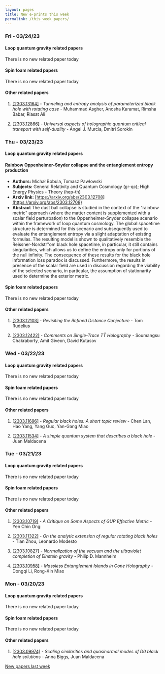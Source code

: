 ```yaml
---
layout: pages
title: New e-prints this week
permalink: /this_week_papers/
---
```




### Fri - 03/24/23

#### Loop quantum gravity related papers

There is no new related paper today 

#### Spin foam related papers

There is no new related paper today 



#### Other related papers

1. [[2303.13164]](https://arxiv.org/abs/2303.13164) - *Tunneling and entropy analysis of parameterized black hole with rotating  case* - Muhammad Asgher, Anosha Karamat, Rimsha Babar, Riasat Ali

1. [[2303.12866]](https://arxiv.org/abs/2303.12866) - *Universal aspects of holographic quantum critical transport with  self-duality* - Ángel J. Murcia, Dmitri Sorokin



### Thu - 03/23/23

#### Loop quantum gravity related papers

#### **Rainbow Oppenheimer-Snyder collapse and the entanglement entropy  production**
 - **Authors:** Michał Bobula, Tomasz Pawłowski
 - **Subjects:** General Relativity and Quantum Cosmology (gr-qc); High Energy Physics - Theory (hep-th)
 - **Arxiv link:** [https://arxiv.org/abs/2303.12708](https://arxiv.org/abs/2303.12708)
 - **Abstract**
 The dust ball collapse is studied in the context of the "rainbow metric" approach (where the matter content is supplemented with a scalar field perturbation) to the Oppenheimer-Snyder collapse scenario within the framework of loop quantum cosmology. The global spacetime structure is determined for this scenario and subsequently used to evaluate the entanglement entropy via a slight adaptation of existing formulas. The resulting model is shown to qualitatively resemble the Reissner-Nordstr\"om black hole spacetime, in particular, it still contains singularities, which allows us to define the entropy only for portions of the null infinity. The consequence of these results for the black hole information loss paradox is discussed. Furthermore, the results in presence of the scalar field are used in discussion regarding the viability of the selected scenario, in particular, the assumption of stationarity used to determine the exterior metric. 

#### Spin foam related papers

There is no new related paper today 



#### Other related papers

1. [[2303.12103]](https://arxiv.org/abs/2303.12103) - *Revisiting the Refined Distance Conjecture* - Tom Rudelius

1. [[2303.12422]](https://arxiv.org/abs/2303.12422) - *Comments on Single-Trace $T\bar T$ Holography* - Soumangsu Chakraborty, Amit Giveon, David Kutasov



### Wed - 03/22/23

#### Loop quantum gravity related papers

There is no new related paper today 

#### Spin foam related papers

There is no new related paper today 



#### Other related papers

1. [[2303.11696]](https://arxiv.org/abs/2303.11696) - *Regular black holes: A short topic review* - Chen Lan, Hao Yang, Yang Guo, Yan-Gang Miao

1. [[2303.11534]](https://arxiv.org/abs/2303.11534) - *A simple quantum system that describes a black hole* - Juan Maldacena



### Tue - 03/21/23

#### Loop quantum gravity related papers

There is no new related paper today 

#### Spin foam related papers

There is no new related paper today 



#### Other related papers

1. [[2303.10719]](https://arxiv.org/abs/2303.10719) - *A Critique on Some Aspects of GUP Effective Metric* - Yen Chin Ong

1. [[2303.11322]](https://arxiv.org/abs/2303.11322) - *On the analytic extension of regular rotating black holes* - Tian Zhou, Leonardo Modesto

1. [[2303.10827]](https://arxiv.org/abs/2303.10827) - *Normalization of the vacuum and the ultraviolet completion of Einstein  gravity* - Philip D. Mannheim

1. [[2303.10958]](https://arxiv.org/abs/2303.10958) - *Massless Entanglement Islands in Cone Holography* - Dongqi Li, Rong-Xin Miao



### Mon - 03/20/23

#### Loop quantum gravity related papers

There is no new related paper today 

#### Spin foam related papers

There is no new related paper today 



#### Other related papers

1. [[2303.09974]](https://arxiv.org/abs/2303.09974) - *Scaling similarities and quasinormal modes of D0 black hole solutions* - Anna Biggs, Juan Maldacena






[New papers last week]({{site.url}}/archived/weekly/pre-prints/2023/03/20/archived_weekly_papers.html)